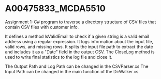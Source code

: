 # A00475833_MCDA5510
Assignment 1:
C# program to traverse a directory structure of CSV files that contain CSV files with customer info.

It defines a method IsValidEmail to check if a given string is a valid email address using a regular expression.
It logs information about the input file, valid rows, and missing rows.
It splits the input file path to extract the date and includes it as a "Date" field in the output CSV.
The CloseLog method is used to write final statistics to the log file and close it.

The Output Path and Log Path can be changed in the CSVParser.cs
The Input Path can be changed in the main function of the DirWalker.cs





